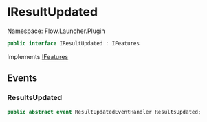 # IResultUpdated

Namespace: Flow.Launcher.Plugin



```csharp
public interface IResultUpdated : IFeatures
```

Implements [IFeatures](ifeatures.md)

## Events

### **ResultsUpdated**



```csharp
public abstract event ResultUpdatedEventHandler ResultsUpdated;
```
